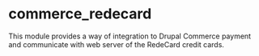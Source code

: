 commerce_redecard
=================

This module provides a way of integration to Drupal Commerce payment and communicate with web server of the RedeCard credit cards.
